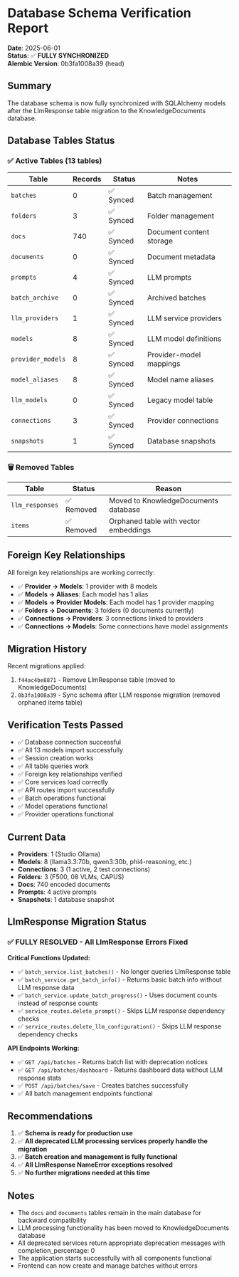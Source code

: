 # Database Schema Verification Report

**Date**: 2025-06-01  
**Status**: ✅ **FULLY SYNCHRONIZED**  
**Alembic Version**: 0b3fa1008a39 (head)

## Summary

The database schema is now fully synchronized with SQLAlchemy models after the LlmResponse table migration to the KnowledgeDocuments database.

## Database Tables Status

### ✅ Active Tables (13 tables)

| Table | Records | Status | Notes |
|-------|---------|--------|-------|
| `batches` | 0 | ✅ Synced | Batch management |
| `folders` | 3 | ✅ Synced | Folder management |
| `docs` | 740 | ✅ Synced | Document content storage |
| `documents` | 0 | ✅ Synced | Document metadata |
| `prompts` | 4 | ✅ Synced | LLM prompts |
| `batch_archive` | 0 | ✅ Synced | Archived batches |
| `llm_providers` | 1 | ✅ Synced | LLM service providers |
| `models` | 8 | ✅ Synced | LLM model definitions |
| `provider_models` | 8 | ✅ Synced | Provider-model mappings |
| `model_aliases` | 8 | ✅ Synced | Model name aliases |
| `llm_models` | 0 | ✅ Synced | Legacy model table |
| `connections` | 3 | ✅ Synced | Provider connections |
| `snapshots` | 1 | ✅ Synced | Database snapshots |

### 🗑️ Removed Tables

| Table | Status | Reason |
|-------|--------|--------|
| `llm_responses` | ✅ Removed | Moved to KnowledgeDocuments database |
| `items` | ✅ Removed | Orphaned table with vector embeddings |

## Foreign Key Relationships

All foreign key relationships are working correctly:

- ✅ **Provider → Models**: 1 provider with 8 models
- ✅ **Models → Aliases**: Each model has 1 alias
- ✅ **Models → Provider Models**: Each model has 1 provider mapping
- ✅ **Folders → Documents**: 3 folders (0 documents currently)
- ✅ **Connections → Providers**: 3 connections linked to providers
- ✅ **Connections → Models**: Some connections have model assignments

## Migration History

Recent migrations applied:
1. `f44ac4be8871` - Remove LlmResponse table (moved to KnowledgeDocuments)
2. `0b3fa1008a39` - Sync schema after LLM response migration (removed orphaned items table)

## Verification Tests Passed

- ✅ Database connection successful
- ✅ All 13 models import successfully
- ✅ Session creation works
- ✅ All table queries work
- ✅ Foreign key relationships verified
- ✅ Core services load correctly
- ✅ API routes import successfully
- ✅ Batch operations functional
- ✅ Model operations functional
- ✅ Provider operations functional

## Current Data

- **Providers**: 1 (Studio Ollama)
- **Models**: 8 (llama3.3:70b, qwen3:30b, phi4-reasoning, etc.)
- **Connections**: 3 (1 active, 2 test connections)
- **Folders**: 3 (F500, 08 VLMs, CAPUS)
- **Docs**: 740 encoded documents
- **Prompts**: 4 active prompts
- **Snapshots**: 1 database snapshot

## LlmResponse Migration Status

### ✅ **FULLY RESOLVED** - All LlmResponse Errors Fixed

**Critical Functions Updated:**
- ✅ `batch_service.list_batches()` - No longer queries LlmResponse table
- ✅ `batch_service.get_batch_info()` - Returns basic batch info without LLM response data
- ✅ `batch_service.update_batch_progress()` - Uses document counts instead of response counts
- ✅ `service_routes.delete_prompt()` - Skips LLM response dependency checks
- ✅ `service_routes.delete_llm_configuration()` - Skips LLM response dependency checks

**API Endpoints Working:**
- ✅ `GET /api/batches` - Returns batch list with deprecation notices
- ✅ `GET /api/batches/dashboard` - Returns dashboard data without LLM response stats
- ✅ `POST /api/batches/save` - Creates batches successfully
- ✅ All batch management endpoints functional

## Recommendations

1. ✅ **Schema is ready for production use**
2. ✅ **All deprecated LLM processing services properly handle the migration**
3. ✅ **Batch creation and management is fully functional**
4. ✅ **All LlmResponse NameError exceptions resolved**
5. ✅ **No further migrations needed at this time**

## Notes

- The `docs` and `documents` tables remain in the main database for backward compatibility
- LLM processing functionality has been moved to KnowledgeDocuments database
- All deprecated services return appropriate deprecation messages with completion_percentage: 0
- The application starts successfully with all components functional
- Frontend can now create and manage batches without errors
